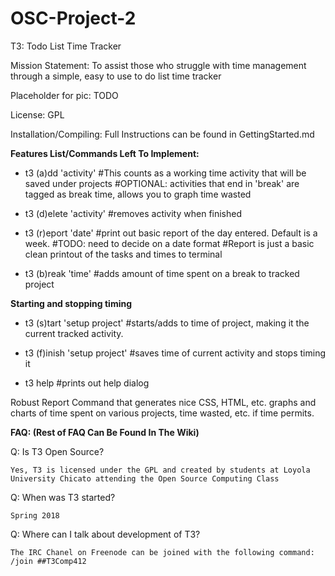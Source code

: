 # OSC-Project-2

T3: Todo List Time Tracker

Mission Statement: To assist those who struggle with time management through a simple, easy to use to do list time tracker

Placeholder for pic: 
TODO

License: 
GPL

Installation/Compiling:
Full Instructions can be found in GettingStarted.md


<b>Features List/Commands Left To Implement:</b>

- t3 (a)dd 'activity'
	#This counts as a working time activity that will be saved under projects
	#OPTIONAL: activities that end in 'break' are tagged as break time, allows you to graph time wasted

- t3 (d)elete 'activity'
	#removes activity when finished

- t3 (r)eport 'date'
	#print out basic report of the day entered. Default is a week. #TODO: need to decide on a date format
	#Report is just a basic clean printout of the tasks and times to terminal

 - t3 (b)reak 'time'
	#adds amount of time spent on a break to tracked project


<b>Starting and stopping timing</b>
 - t3 (s)tart 'setup project'
	#starts/adds to time of project, making it the current tracked activity.

 - t3 (f)inish 'setup project'
	#saves time of current activity and stops timing it

 - t3 help 
	#prints out help dialog

Robust Report Command that generates nice CSS, HTML, etc. graphs and charts of time spent on various projects, time wasted, etc. if time permits. 

<b>FAQ: (Rest of FAQ Can Be Found In The Wiki)</b>

Q: Is T3 Open Source?

    Yes, T3 is licensed under the GPL and created by students at Loyola University Chicato attending the Open Source Computing Class

Q: When was T3 started?

    Spring 2018

Q: Where can I talk about development of T3?

    The IRC Chanel on Freenode can be joined with the following command:
    /join ##T3Comp412




